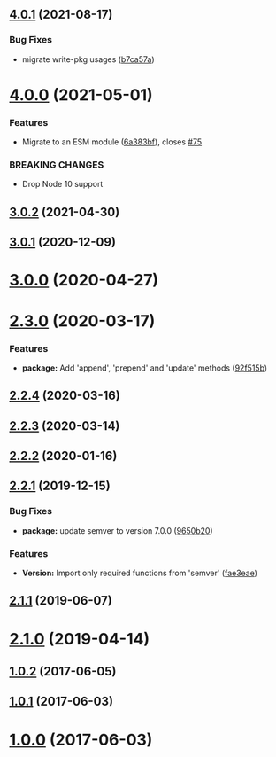 ## [4.0.1](https://github.com/panz3r/update-pkg-extended/compare/v4.0.0...v4.0.1) (2021-08-17)


### Bug Fixes

* migrate write-pkg usages ([b7ca57a](https://github.com/panz3r/update-pkg-extended/commit/b7ca57ad58900b0b10e9486add72a80ab4a6641c))

# [4.0.0](https://github.com/panz3r/update-pkg-extended/compare/v3.0.2...v4.0.0) (2021-05-01)


### Features

* Migrate to an ESM module ([6a383bf](https://github.com/panz3r/update-pkg-extended/commit/6a383bf2ca66c892c3fda5a0adaafc4408607058)), closes [#75](https://github.com/panz3r/update-pkg-extended/issues/75)


### BREAKING CHANGES

* Drop Node 10 support

## [3.0.2](https://github.com/panz3r/update-pkg-extended/compare/v3.0.1...v3.0.2) (2021-04-30)

## [3.0.1](https://github.com/panz3r/update-pkg-extended/compare/v3.0.0...v3.0.1) (2020-12-09)



# [3.0.0](https://github.com/panz3r/update-pkg-extended/compare/v3.0.0...v3.0.1) (2020-04-27)



# [2.3.0](https://github.com/panz3r/update-pkg-extended/compare/v3.0.0...v3.0.1) (2020-03-17)


### Features

* **package:** Add 'append', 'prepend' and 'update' methods ([92f515b](https://github.com/panz3r/update-pkg-extended/commit/92f515b04e6dfea8a0450f105351997ecaf6449b))



## [2.2.4](https://github.com/panz3r/update-pkg-extended/compare/v3.0.0...v3.0.1) (2020-03-16)



## [2.2.3](https://github.com/panz3r/update-pkg-extended/compare/v3.0.0...v3.0.1) (2020-03-14)



## [2.2.2](https://github.com/panz3r/update-pkg-extended/compare/v3.0.0...v3.0.1) (2020-01-16)



## [2.2.1](https://github.com/panz3r/update-pkg-extended/compare/v3.0.0...v3.0.1) (2019-12-15)


### Bug Fixes

* **package:** update semver to version 7.0.0 ([9650b20](https://github.com/panz3r/update-pkg-extended/commit/9650b207abbfc197f828168e510c79fcd21c16ea))


### Features

* **Version:** Import only required functions from 'semver' ([fae3eae](https://github.com/panz3r/update-pkg-extended/commit/fae3eaeb2c04d91929ad198561f915baa0d55fc2))



## [2.1.1](https://github.com/panz3r/update-pkg-extended/compare/v3.0.0...v3.0.1) (2019-06-07)



# [2.1.0](https://github.com/panz3r/update-pkg-extended/compare/v3.0.0...v3.0.1) (2019-04-14)



## [1.0.2](https://github.com/panz3r/update-pkg-extended/compare/v3.0.0...v3.0.1) (2017-06-05)



## [1.0.1](https://github.com/panz3r/update-pkg-extended/compare/v3.0.0...v3.0.1) (2017-06-03)



# [1.0.0](https://github.com/panz3r/update-pkg-extended/compare/v3.0.0...v3.0.1) (2017-06-03)

